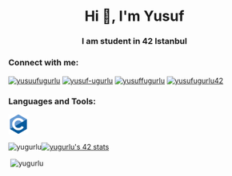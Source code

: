<h1 align="center">Hi 👋, I'm Yusuf</h1>
<h3 align="center">I am student in 42 Istanbul</h3>

<h3 align="left">Connect with me:</h3>
<p align="left">
<a href="https://twitter.com/yusuufugurlu" target="blank"><img align="center" src="https://raw.githubusercontent.com/rahuldkjain/github-profile-readme-generator/master/src/images/icons/Social/twitter.svg" alt="yusuufugurlu" height="30" width="40" /></a>
<a href="https://linkedin.com/in/yusuf-ugurlu" target="blank"><img align="center" src="https://raw.githubusercontent.com/rahuldkjain/github-profile-readme-generator/master/src/images/icons/Social/linked-in-alt.svg" alt="yusuf-ugurlu" height="30" width="40" /></a>
<a href="https://instagram.com/yusuffugurlu" target="blank"><img align="center" src="https://raw.githubusercontent.com/rahuldkjain/github-profile-readme-generator/master/src/images/icons/Social/instagram.svg" alt="yusuffugurlu" height="30" width="40" /></a>
<a href="https://www.hackerrank.com/yusufugurlu42" target="blank"><img align="center" src="https://raw.githubusercontent.com/rahuldkjain/github-profile-readme-generator/master/src/images/icons/Social/hackerrank.svg" alt="yusufugurlu42" height="30" width="40" /></a>
</p>


<h3 align="left">Languages and Tools:</h3>
<p align="left"> <a href="https://www.cprogramming.com/" target="_blank" rel="noreferrer"> <img src="https://raw.githubusercontent.com/devicons/devicon/master/icons/c/c-original.svg" alt="c" width="40" height="40"/> </a> </p>

<p><img align="left" src="https://github-readme-stats.vercel.app/api/top-langs?username=yugurlu&show_icons=true&theme=dark&locale=en&layout=compact" alt="yugurlu" /></p>

<a href="https://github.com/JaeSeoKim/badge42"><img src="https://badge42.vercel.app/api/v2/cl96vtvzt00110gmj2i3s5cem/stats?cursusId=21&coalitionId=228" alt="yugurlu's 42 stats" /></a>

<p>&nbsp;<img align="center" src="https://github-readme-stats.vercel.app/api?username=yugurlu&show_icons=true&theme=dark&locale=en" alt="yugurlu" /></p>
